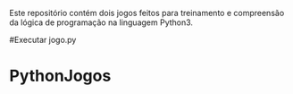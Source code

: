 Este repositório contém dois jogos feitos para treinamento e compreensão da lógica de programação na linguagem Python3.

#Executar jogo.py
# PythonJogos
